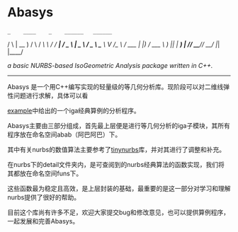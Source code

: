 # Abasys

    _    ____    _    ______   ______  
   / \  | __ )  / \  / ___\ \ / / ___| 
  / _ \ |  _ \ / _ \ \___ \\ V /\___ \ 
 / ___ \| |_) / ___ \ ___) || |  ___) |
/_/   \_\____/_/   \_\____/ |_| |____/ 
                                       
*a basic NURBS-based IsoGeometric Analysis package written in C++.*

---

Abasys 是一个用C++编写实现的轻量级的等几何分析库。现阶段可以对二维线弹性问题进行求解，具体可以看

[example](./example/SPSheetCircHole.cpp)中给出的一个iga经典算例的分析程序。

Abasys主要由三部分组成，首先最上层便是进行等几何分析的iga子模块，其所有程序放在命名空间abab（阿巴阿巴）下。

其中有关nurbs的数值算法主要参考了[tinynurbs](https://github.com/pradeep-pyro/tinynurbs)库，并对其进行了调整和补充。

在nurbs下的detail文件夹内，是可查阅到的nurbs经典算法的函数实现，我们将其都放在命名空间funs下。

这些函数最为稳定且高效，是上层封装的基础，最重要的是这一部分对学习和理解nurbs提供了很好的帮助。

目前这个库尚有许多不足，欢迎大家提交bug和修改意见，也可以提供算例程序，一起发展和完善Abasys。


